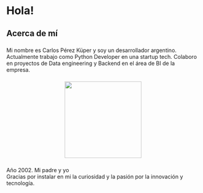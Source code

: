 <h1 align="left">Hola!</h1>

###

<h2 align="left">Acerca de mí</h2>

###

<p align="left">Mi nombre es Carlos Pérez Küper y soy un desarrollador argentino. Actualmente trabajo como Python Developer en una startup tech. Colaboro en proyectos de Data engineering y Backend en el área de BI de la empresa.</p>

###

<div align="center">
  <img height="200" src="https://github.com/charlyperezk/charlyperezk/assets/118618975/f0e8a762-d2b6-470f-b1a9-5d3a68d8570b"  />
</div>

###


<p align="left">Año 2002. Mi padre y yo<br> Gracias por instalar en mi la curiosidad y la pasión por la innovación y tecnología.</p>
